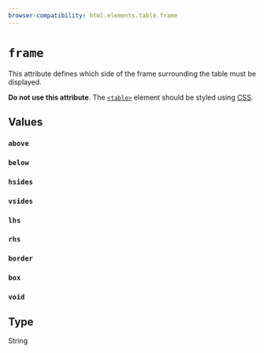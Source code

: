```yaml
---
browser-compatibility: html.elements.table.frame
---
```


# `frame`

This attribute defines which side of the frame surrounding the table must be displayed.
  
**Do not use this attribute**. The [`<table>`](https://developer.mozilla.org/en-US/docs/Web/HTML/Element/table) element should be styled using [CSS](https://developer.mozilla.org/en-US/docs/CSS).

## Values

### `above`

### `below`

### `hsides`

### `vsides`

### `lhs`

### `rhs`

### `border`

### `box`

### `void`

## Type

String
